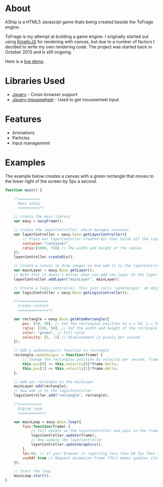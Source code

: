 # About
AShip is a HTML5 Javascipt game thats being created beside the ToFrage engine.

ToFrage is my attempt at building a game engine. I originally started out using
<a href="https://github.com/ericdrowell/KineticJS/">KineticJS</a> for rendering with canvas, but due to a number of factors I decided to write my own rendering code. The project was started back in October 2013 and is still ongoing.

Here is a <a href="http://maddix.github.io/AShip/">live demo</a>.

# Libraries Used

- <a href="http://jquery.com">Jquery</a> - Cross-browser support
- <a href="https://github.com/jquery/jquery-mousewheel/">Jquery-mousewheel</a> - Used to get mousewheel input

# Features
- Animations
- Particles
- Input management

# Examples

The example below creates a canvas with a green rectangle that moves to the lower right of the screen by 5px a second.

```javascript
function main() {

  	/*==========
	  Main setup
	  ==========*/

	// create the main library
	var easy = easyFrame();

	// Create the layerController, which manages canvases
	var layerController = easy.base.getLayerController({
		// Place our layerContoller-created-div that holds all the layers into a div called 'container'
		container:"container",
		ratio:[1080, 720] // The width and height of the canvas
	});
	layerController.createDiv();

	// Create a canvas to draw images on and add it to the layerController
	var mainLayer = easy.Base.getLayer();
	// Note that it doesn't matter when you add the layer to the layer controller
	layerController.addLayer("mainLayer", mainLayer);

	// Create a logic controller, this just calls 'updateLogic' on objects you give it and passes in frame
	var logicController = easy.Base.getLogicController();

	/*==============
	  Create content
	  ==============*/

	var rectangle = easy.Base.getAtomRectangle({
		pos: [50, 50], // Set the rectangles position to x = 50, y = 50
		ratio: [150, 50], // Set the width and height of the rectangle
		color: "green", // Fill color
		velocity: [5, -5] // Displacement in pixels per second
	});

	// Add a updateLogic() function to rectangle
	rectangle.updateLogic = function(frame) {
		// Change the rectangles position by velocity per second, frame.delta makes sure that the movement is smooth
		this.pos[0] += this.velocity[0]*frame.delta;
		this.pos[1] += this.velocity[1]*frame.delta;
	};

	// Add our rectangle to the mainLayer
	mainLayer.add(rectangle);
	// Now add it to the logicController
	logicController.add("rectangle", rectangle);

	/*===========
	  Engine loop
	  ===========*/

	var mainLoop = easy.Base.loop({
		func:function(frame) {
			// Call update on the layerController and pass in the frame object
			logicController.update(frame);
			// Now update the layerController
			layerController.updateGraphics();
		},
		fps:60, // If your browser is reporting less than 60 fps then set fps to 80 (Such is the case with opera)
		useRAF:true // Request animation frame (This makes updates slower, but more consistent)
	});

	// Start the loop
	mainLoop.start();
}
```
